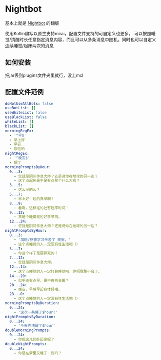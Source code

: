 # Nightbot
基本上就是 [Nightbot](https://github.com/BillYang2016/nightbot) 的翻版

使用Kotlin编写以原生支持mirai，配置文件支持的可自定义也更多。
可以按照睡觉/清醒时长任意指定消息内容，而且可以从多条消息中随机。同时也可以自定义连续睡觉/起床两次的消息

## 如何安装
把jar丢到plugins文件夹里就行，没上mcl

## 配置文件范例
```yaml
doNotUseAllBots: false
useBotList: []
useWhiteList: false
useBlackList: false
whiteList: []
blackList: []
morningRegEx: 
  - '^早$'
  - 早上好
  - 早安
  - 哦哈哟
nightRegEx: 
  - '^晚安$'
  - 眠了
morningPromptsByHour: 
  0...3: 
    - 您就是阴间作息大师？还是说你在地球的另一边？
    - 这个点起床是不是有点那个什么大病？
  3...5: 
    - 这么早的么？
  5...7: 
    - 早上好！起的真早啊！
  8...9: 
    - 看啊，这标准的社畜起床时间！
  9...12: 
    - 真是个睡懒觉的好季节啊。
  12...24: 
    - 您就是阴间作息大师？还是说你在地球的另一边？
nightPromptsByHour: 
  0...3: 
    - '加班/熬夜学习辛苦了 晚安。'
    - 这个点睡觉的人一定没有性生活吧（）
  3...7: 
    - 你这个样子是要猝死的！
  7...12: 
    - 您就是阴间作息大师。
  12...14: 
    - 这个点睡觉的人一定打算睡觉吧，你把我整不会了。
  14...20: 
    - 似乎还有点早，要不再刷会番？
  20...24: 
    - 晚安，早睡早起身体好哦。
  23...0: 
    - 这个点睡觉的人一定没有性生活吧（）
morningPromptsByDuration: 
  0...24: 
    - '这次一共睡了$hour!'
nightPromptsByDuration: 
  0...24: 
    - '今天你清醒了$hour'
doubleMorningPrompts: 
  0...24: 
    - 你搁这儿仰卧起坐呢？
doubleNightPrompts: 
  0...24: 
    - 你是在梦里又睡了一觉吗？
```